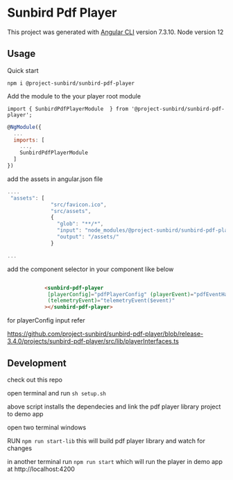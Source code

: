 # Sunbird Pdf Player

This project was generated with [Angular CLI](https://github.com/angular/angular-cli) version 7.3.10.
Node version 12

## Usage


Quick start

`npm i @project-sunbird/sunbird-pdf-player`


Add the module to the your player root module 

`import { SunbirdPdfPlayerModule  } from '@project-sunbird/sunbird-pdf-player';`

```javascript
@NgModule({
  ...
  imports: [
    ...,
    SunbirdPdfPlayerModule
  ]
})
```

add the assets in angular.json file

```javascript
....
 "assets": [
              "src/favicon.ico",
              "src/assets",
              {
                "glob": "**/*",
                "input": "node_modules/@project-sunbird/sunbird-pdf-player/lib/assets/",
                "output": "/assets/"
              }

...

```

add the component selector in your component like below

```html

            <sunbird-pdf-player 
             [playerConfig]="pdfPlayerConfig" (playerEvent)="pdfEventHandler($event)"
             (telemetryEvent)="telemetryEvent($event)"
            ></sunbird-pdf-player>

```

for playerConfig input refer

https://github.com/project-sunbird/sunbird-pdf-player/blob/release-3.4.0/projects/sunbird-pdf-player/src/lib/playerInterfaces.ts


## Development

check out this repo

open terminal and run  `sh setup.sh`

above script installs the dependecies and link the pdf player library project to demo app

open two terminal windows 

RUN `npm run start-lib` this will build pdf player library and watch for changes

in another terminal run `npm run start` which will run the player in demo app at http://localhost:4200
